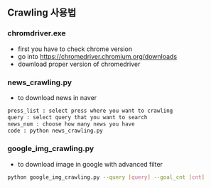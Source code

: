 ## Crawling 사용법

### chromdriver.exe
- first you have to check chrome version
- go into https://chromedriver.chromium.org/downloads
- download proper version of chromedriver

### news_crawling.py

- to download news in naver
```bash
press_list : select press where you want to crawling
query : select query that you want to search
news_num : choose how many news you have
code : python news_crawling.py
```

### google_img_crawling.py

- to download image in google with advanced filter
```bash
python google_img_crawling.py --query [query] --goal_cnt [cnt]
```
 

